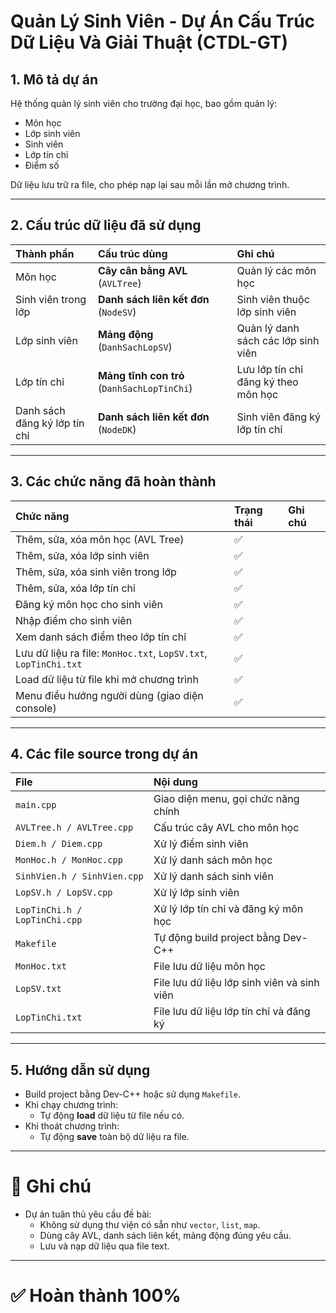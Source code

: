 # Quản Lý Sinh Viên - Dự Án Cấu Trúc Dữ Liệu Và Giải Thuật (CTDL-GT)

## 1. Mô tả dự án
Hệ thống quản lý sinh viên cho trường đại học, bao gồm quản lý:
- Môn học
- Lớp sinh viên
- Sinh viên
- Lớp tín chỉ
- Điểm số

Dữ liệu lưu trữ ra file, cho phép nạp lại sau mỗi lần mở chương trình.

---

## 2. Cấu trúc dữ liệu đã sử dụng

| Thành phần | Cấu trúc dùng | Ghi chú |
|:---|:---|:---|
| Môn học | **Cây cân bằng AVL** (`AVLTree`) | Quản lý các môn học |
| Sinh viên trong lớp | **Danh sách liên kết đơn** (`NodeSV`) | Sinh viên thuộc lớp sinh viên |
| Lớp sinh viên | **Mảng động** (`DanhSachLopSV`) | Quản lý danh sách các lớp sinh viên |
| Lớp tín chỉ | **Mảng tĩnh con trỏ** (`DanhSachLopTinChi`) | Lưu lớp tín chỉ đăng ký theo môn học |
| Danh sách đăng ký lớp tín chỉ | **Danh sách liên kết đơn** (`NodeDK`) | Sinh viên đăng ký lớp tín chỉ |

---

## 3. Các chức năng đã hoàn thành

| Chức năng | Trạng thái | Ghi chú |
|:---|:---|:---|
| Thêm, sửa, xóa môn học (AVL Tree) | ✅ |
| Thêm, sửa, xóa lớp sinh viên | ✅ |
| Thêm, sửa, xóa sinh viên trong lớp | ✅ |
| Thêm, sửa, xóa lớp tín chỉ | ✅ |
| Đăng ký môn học cho sinh viên | ✅ |
| Nhập điểm cho sinh viên | ✅ |
| Xem danh sách điểm theo lớp tín chỉ | ✅ |
| Lưu dữ liệu ra file: `MonHoc.txt`, `LopSV.txt`, `LopTinChi.txt` | ✅ |
| Load dữ liệu từ file khi mở chương trình | ✅ |
| Menu điều hướng người dùng (giao diện console) | ✅ |

---

## 4. Các file source trong dự án

| File | Nội dung |
|:---|:---|
| `main.cpp` | Giao diện menu, gọi chức năng chính |
| `AVLTree.h / AVLTree.cpp` | Cấu trúc cây AVL cho môn học |
| `Diem.h / Diem.cpp` | Xử lý điểm sinh viên |
| `MonHoc.h / MonHoc.cpp` | Xử lý danh sách môn học |
| `SinhVien.h / SinhVien.cpp` | Xử lý danh sách sinh viên |
| `LopSV.h / LopSV.cpp` | Xử lý lớp sinh viên |
| `LopTinChi.h / LopTinChi.cpp` | Xử lý lớp tín chỉ và đăng ký môn học |
| `Makefile` | Tự động build project bằng Dev-C++ |
| `MonHoc.txt` | File lưu dữ liệu môn học |
| `LopSV.txt` | File lưu dữ liệu lớp sinh viên và sinh viên |
| `LopTinChi.txt` | File lưu dữ liệu lớp tín chỉ và đăng ký |

---

## 5. Hướng dẫn sử dụng

- Build project bằng Dev-C++ hoặc sử dụng `Makefile`.
- Khi chạy chương trình:
  - Tự động **load** dữ liệu từ file nếu có.
- Khi thoát chương trình:
  - Tự động **save** toàn bộ dữ liệu ra file.

---

# 📢 Ghi chú
- Dự án tuân thủ yêu cầu đề bài:
  - Không sử dụng thư viện có sẵn như `vector`, `list`, `map`.
  - Dùng cây AVL, danh sách liên kết, mảng động đúng yêu cầu.
  - Lưu và nạp dữ liệu qua file text.

---

# ✅ Hoàn thành 100%
